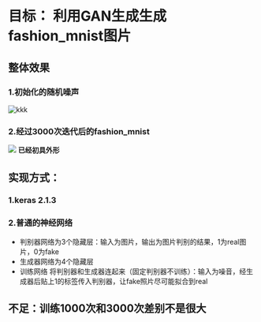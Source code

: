 # 目标： 利用GAN生成生成fashion_mnist图片
## 整体效果
### 1.初始化的随机噪声
![kkk   ](fashion_mnist/0.png "binaryTree")
### 2.经过3000次迭代后的fashion_mnist
![](fashion_mnist/2995.png)
**已经初具外形**

## 实现方式：
### 1.keras 2.1.3
### 2.普通的神经网络
- 判别器网络为3个隐藏层：输入为图片，输出为图片判别的结果，1为real图片，0为fake
- 生成器网络为4个隐藏层
- 训练网络 将判别器和生成器连起来（固定判别器不训练）：输入为噪音，经生成器后贴上1的标签传入判别器，让fake照片尽可能拟合到real
## 不足：训练1000次和3000次差别不是很大